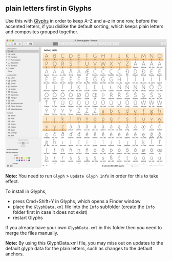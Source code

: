 ## plain letters first in Glyphs

Use this with [Glyphs](https://glyphsapp.com/) in order to keep A–Z and a–z in one row, before the accented letters, if you dislike the default sorting, which keeps plain letters and composites grouped together.

![plain letters first](plain_letters_first.png?raw=true)

**Note:** You need to run `Glyph` > `Update Glyph Info` in order for this to take effect.


To install in Glyphs,

* press Cmd+Shift+Y in Glyphs, which opens a Finder window
* place the `GlyphData.xml` file into the `Info` subfolder (create the `Info` folder first in case it does not exist)
* restart Glyphs

If you already have your own `GlyphData.xml` in this folder then you need to merge the files manually.

**Note:** By using this GlyphData.xml file, you may miss out on updates to the default glyph data for the plain letters, such as changes to the default anchors.
